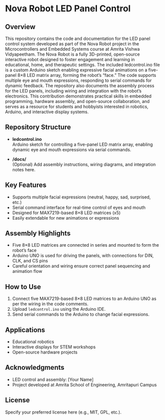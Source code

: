# Nova Robot LED Panel Control

## Overview

This repository contains the code and documentation for the LED panel control system developed as part of the Nova Robot project in the Microcontrollers and Embedded Systems course at Amrita Vishwa Vidyapeetham. The Nova Robot is a fully 3D-printed, open-source interactive robot designed to foster engagement and learning in educational, home, and therapeutic settings. The included ledcontrol.ino file is a custom Arduino sketch enabling expressive facial animations on a five-panel 8×8 LED matrix array, forming the robot’s “face.” The code supports multiple eye and mouth expressions, responding to serial commands for dynamic feedback. The repository also documents the assembly process for the LED panels, including wiring and integration with the robot’s electronics. This contribution demonstrates practical skills in embedded programming, hardware assembly, and open-source collaboration, and serves as a resource for students and hobbyists interested in robotics, Arduino, and interactive display systems.

## Repository Structure

- **ledcontrol.ino**  
  Arduino sketch for controlling a five-panel LED matrix array, enabling dynamic eye and mouth expressions via serial commands.

- **/docs/**  
  (Optional) Add assembly instructions, wiring diagrams, and integration notes here.

## Key Features

- Supports multiple facial expressions (neutral, happy, sad, surprised, etc.)
- Serial command interface for real-time control of eyes and mouth
- Designed for MAX7219-based 8×8 LED matrices (x5)
- Easily extendable for new animations or expressions

## Assembly Highlights

- Five 8×8 LED matrices are connected in series and mounted to form the robot’s face
- Arduino UNO is used for driving the panels, with connections for DIN, CLK, and CS pins
- Careful orientation and wiring ensure correct panel sequencing and animation flow

## How to Use

1. Connect five MAX7219-based 8×8 LED matrices to an Arduino UNO as per the wiring in the code comments.
2. Upload `ledcontrol.ino` using the Arduino IDE.
3. Send serial commands to the Arduino to change facial expressions.

## Applications

- Educational robotics
- Interactive displays for STEM workshops
- Open-source hardware projects

## Acknowledgments

- LED control and assembly: [Your Name]
- Project developed at Amrita School of Engineering, Amritapuri Campus

## License

Specify your preferred license here (e.g., MIT, GPL, etc.).
